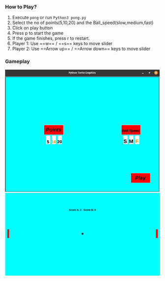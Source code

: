 ### How to Play?

1. Execute `pong` or run `Python3 pong.py` 
2. Select the no of points(5,10,20) and the Ball_speed(slow,medium,fast)
3. Click on play button
4. Press p to start the game
5. If the game finishes, press r to restart.
6. Player 1: Use ==w== / ==s== keys to move slider
7. Player 2: Use ==Arrow up== / ==Arrow down== keys to move slider



### Gameplay

<img src="README.assets/Main_menu-1627416564328.png" alt="Main_menu" style="zoom: 80%;" /> 



<img src="README.assets/image-20210728014909718.png" alt="image-20210728014909718" style="zoom: 50%;" /> 

